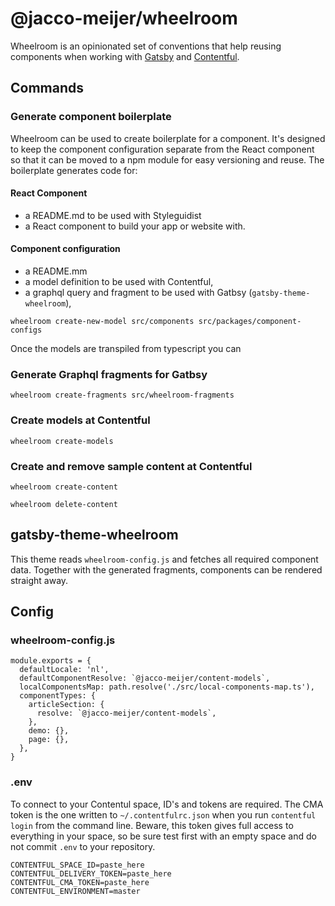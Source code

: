 # @jacco-meijer/wheelroom

Wheelroom is an opinionated set of conventions that help reusing components when
working with [Gatsby](https://www.gatsbyjs.org) and
[Contentful](https://www.contentful.com).

## Commands

### Generate component boilerplate

Wheelroom can be used to create boilerplate for a component. It's designed to
keep the component configuration separate from the React component so that it
can be moved to a npm module for easy versioning and reuse. The boilerplate
generates code for:

#### React Component
- a README.md to be used with Styleguidist
- a React component to build your app or website with.

#### Component configuration
- a README.mm
- a model definition to be used with Contentful,
- a graphql query and fragment to be used with Gatbsy (`gatsby-theme-wheelroom`),

```
wheelroom create-new-model src/components src/packages/component-configs
```

Once the models are transpiled from typescript you can

### Generate Graphql fragments for Gatbsy

```
wheelroom create-fragments src/wheelroom-fragments
```

### Create models at Contentful
```
wheelroom create-models
```

### Create and remove sample content at Contentful
```
wheelroom create-content
```

```
wheelroom delete-content
```

## gatsby-theme-wheelroom

This theme reads `wheelroom-config.js` and fetches all required component data.
Together with the generated fragments, components can be rendered straight away.


## Config

### wheelroom-config.js
```
module.exports = {
  defaultLocale: 'nl',
  defaultComponentResolve: `@jacco-meijer/content-models`,
  localComponentsMap: path.resolve('./src/local-components-map.ts'),
  componentTypes: {
    articleSection: {
      resolve: `@jacco-meijer/content-models`,
    },
    demo: {},
    page: {},
  },
}
```

### .env

To connect to your Contentul space, ID's and tokens are required. The CMA token
is the one written to `~/.contentfulrc.json` when you run `contentful login`
from the command line. Beware, this token gives full access to everything in
your space, so be sure test first with an empty space and do not commit `.env`
to your repository.

```
CONTENTFUL_SPACE_ID=paste_here
CONTENTFUL_DELIVERY_TOKEN=paste_here
CONTENTFUL_CMA_TOKEN=paste_here
CONTENTFUL_ENVIRONMENT=master
```